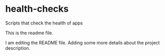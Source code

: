# health-checks
Scripts that check the health of apps

This is the readme file.

I am editing the README file. Adding some more details about the project description.
